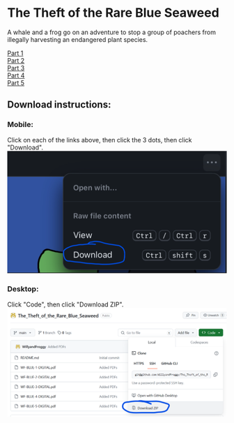 # The Theft of the Rare Blue Seaweed
A whale and a frog go on an adventure to stop a group of poachers from illegally harvesting an endangered plant species.  
  
[Part 1](WF-BLUE-1-DIGITAL.pdf)  
[Part 2](WF-BLUE-2-DIGITAL.pdf)  
[Part 3](WF-BLUE-3-DIGITAL.pdf)  
[Part 4](WF-BLUE-4-DIGITAL.pdf)  
[Part 5](WF-BLUE-5-DIGITAL.pdf)  

## Download instructions:

### Mobile:
Click on each of the links above, then click the 3 dots, then click "Download".  
![Mobile download instructions](how_to_download_1.png)

### Desktop:
Click "Code", then click "Download ZIP".  
![Desktop download instructions](how_to_download_2.png)
